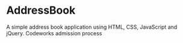 # AddressBook
A simple address book application using HTML, CSS, JavaScript and jQuery. Codeworks admission process
